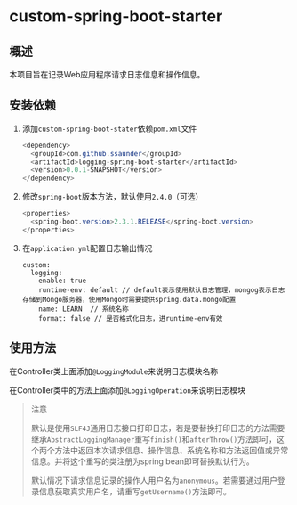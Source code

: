 # custom-spring-boot-starter

## 概述

本项目旨在记录Web应用程序请求日志信息和操作信息。

## 安装依赖

1. 添加`custom-spring-boot-stater`依赖`pom.xml`文件
    ```java
    <dependency>
      <groupId>com.github.ssaunder</groupId>
      <artifactId>logging-spring-boot-starter</artifactId>
      <version>0.0.1-SNAPSHOT</version>
    </dependency>
    ```
    
2. 修改`spring-boot`版本方法，默认使用`2.4.0`（可选）

   ```java
   <properties>
     <spring-boot.version>2.3.1.RELEASE</spring-boot.version>
   </properties>
   ```
   
3. 在`application.yml`配置日志输出情况

    ```
    custom:
      logging:
        enable: true
        runtime-env: default // default表示使用默认日志管理，mongog表示日志存储到Mongo服务器，使用Mongo时需要提供spring.data.mongo配置
        name: LEARN  // 系统名称
        format: false // 是否格式化日志，进runtime-env有效
    ```

## 使用方法

在Controller类上面添加`@LoggingModule`来说明日志模块名称

在Controller类中的方法上面添加`@LoggingOperation`来说明日志模块

> 注意
>
> 默认是使用`SLF4J`通用日志接口打印日志，若是要替换打印日志的方法需要继承`AbstractLoggingManager`重写`finish()`和`afterThrow()`方法即可，这个两个方法中返回本次请求信息、操作信息、系统名称和方法返回值或异常信息。并将这个重写的类注册为spring bean即可替换默认行为。
>
> 默认情况下请求信息记录的操作人用户名为`anonymous`。若需要通过用户登录信息获取真实用户名，请重写`getUsername()`方法即可。



